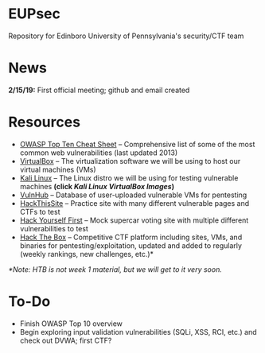 # EUPsec

Repository for Edinboro University of Pennsylvania's security/CTF team

News
====
**2/15/19:** First official meeting; github and email created

Resources
=========
- [OWASP Top Ten Cheat Sheet](https://www.owasp.org/index.php/OWASP_Top_Ten_Cheat_Sheet) – Comprehensive list of some of the most common web vulnerabilities (last updated 2013)
- [VirtualBox](https://www.virtualbox.org/) – The virtualization software we will be using to host our virtual machines (VMs)
- [Kali Linux](https://www.offensive-security.com/kali-linux-vm-vmware-virtualbox-image-download/) – The Linux distro we will be using for testing vulnerable machines **(click _Kali Linux VirtualBox Images_)**
- [VulnHub](https://www.vulnhub.com/) – Database of user-uploaded vulnerable VMs for pentesting
- [HackThisSite](https://www.hackthissite.org/) – Practice site with many different vulnerable pages and CTFs to test
- [Hack Yourself First](https://hack-yourself-first.com/) – Mock supercar voting site with multiple different vulnerabilities to test
- [Hack The Box](https://www.hackthebox.eu/) – Competitive CTF platform including sites, VMs, and binaries for pentesting/exploitation, updated and added to regularly (weekly rankings, new challenges, etc.)*


_*Note: HTB is not week 1 material, but we will get to it very soon._

To-Do
=====
- Finish OWASP Top 10 overview
- Begin exploring input validation vulnerabilities (SQLi, XSS, RCI, etc.) and check out DVWA; first CTF?
